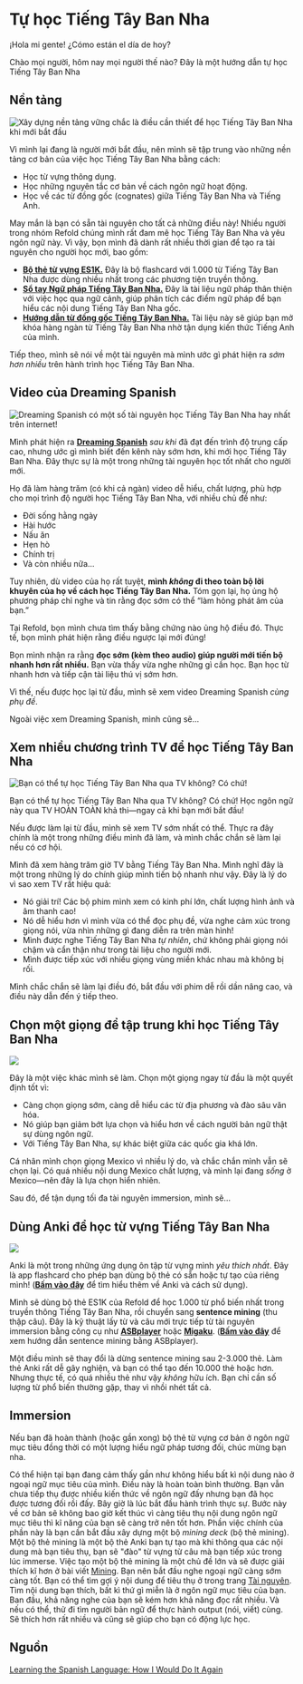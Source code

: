 # Tự học Tiếng Tây Ban Nha

¡Hola mi gente! ¿Cómo están el día de hoy?

Chào mọi người, hôm nay mọi người thế nào? Đây là một hướng dẫn tự học Tiếng Tây Ban Nha

## Nền tảng

![Xây dựng nền tảng vững chắc là điều cần thiết để học Tiếng Tây Ban Nha khi mới bắt đầu](https://refold.la/wp-content/uploads/2024/09/3.-Build-a-foundation.png)

Vì mình lại đang là người mới bắt đầu, nên mình sẽ tập trung vào những nền tảng cơ bản của việc học Tiếng Tây Ban Nha bằng cách:

* Học từ vựng thông dụng.
* Học những nguyên tắc cơ bản về cách ngôn ngữ hoạt động.
* Học về các từ đồng gốc (cognates) giữa Tiếng Tây Ban Nha và Tiếng Anh.

May mắn là bạn có sẵn tài nguyên cho tất cả những điều này! Nhiều người trong nhóm Refold chúng mình rất đam mê học Tiếng Tây Ban Nha và yêu ngôn ngữ này. Vì vậy, bọn mình đã dành rất nhiều thời gian để tạo ra tài nguyên cho người học mới, bao gồm:

* [**Bộ thẻ từ vựng ES1K.**](https://refold.link/es1k) Đây là bộ flashcard với 1.000 từ Tiếng Tây Ban Nha được dùng nhiều nhất trong các phương tiện truyền thông.
* [**Sổ tay Ngữ pháp Tiếng Tây Ban Nha.**](https://refold.link/ES_Grammar) Đây là tài liệu ngữ pháp thân thiện với việc học qua ngữ cảnh, giúp phân tích các điểm ngữ pháp để bạn hiểu các nội dung Tiếng Tây Ban Nha gốc.
* [**Hướng dẫn từ đồng gốc Tiếng Tây Ban Nha.**](https://refold.link/spanish-english-cognate-hacks) Tài liệu này sẽ giúp bạn mở khóa hàng ngàn từ Tiếng Tây Ban Nha nhờ tận dụng kiến thức Tiếng Anh của mình.

Tiếp theo, mình sẽ nói về một tài nguyên mà mình ước gì phát hiện ra *sớm hơn nhiều* trên hành trình học Tiếng Tây Ban Nha.

## Video của Dreaming Spanish

![Dreaming Spanish có một số tài nguyên học Tiếng Tây Ban Nha hay nhất trên internet!](https://refold.la/wp-content/uploads/2024/09/4.-Dreaming-Spanish-1024x660.jpg)

Mình phát hiện ra [**Dreaming Spanish**](https://www.youtube.com/@DreamingSpanish) *sau khi* đã đạt đến trình độ trung cấp cao, nhưng ước gì mình biết đến kênh này sớm hơn, khi mới học Tiếng Tây Ban Nha. Đây thực sự là một trong những tài nguyên học tốt nhất cho người mới.

Họ đã làm hàng trăm (có khi cả ngàn) video dễ hiểu, chất lượng, phù hợp cho mọi trình độ người học Tiếng Tây Ban Nha, với nhiều chủ đề như:

* Đời sống hằng ngày
* Hài hước
* Nấu ăn
* Hẹn hò
* Chính trị
* Và còn nhiều nữa…

Tuy nhiên, dù video của họ rất tuyệt, **mình *không* đi theo toàn bộ lời khuyên của họ về cách học Tiếng Tây Ban Nha.** Tóm gọn lại, họ ủng hộ phương pháp chỉ nghe và tin rằng đọc sớm có thể “làm hỏng phát âm của bạn.”

Tại Refold, bọn mình chưa tìm thấy bằng chứng nào ủng hộ điều đó. Thực tế, bọn mình phát hiện rằng điều ngược lại mới đúng!

Bọn mình nhận ra rằng **đọc sớm (kèm theo audio) giúp người mới tiến bộ nhanh hơn rất nhiều.** Bạn vừa thấy vừa nghe những gì cần học. Bạn học từ nhanh hơn và tiếp cận tài liệu thú vị sớm hơn.

Vì thế, nếu được học lại từ đầu, mình sẽ xem video Dreaming Spanish *cùng phụ đề*.

Ngoài việc xem Dreaming Spanish, mình cũng sẽ…

## Xem nhiều chương trình TV để học Tiếng Tây Ban Nha

![Bạn có thể tự học Tiếng Tây Ban Nha qua TV không? Có chứ!](https://refold.la/wp-content/uploads/2024/09/5.-Watch-TV.jpg)

Bạn có thể tự học Tiếng Tây Ban Nha qua TV không? Có chứ! Học ngôn ngữ này qua TV HOÀN TOÀN khả thi—ngay cả khi bạn mới bắt đầu!

Nếu được làm lại từ đầu, mình sẽ xem TV sớm nhất có thể. Thực ra đây chính là một trong những điều mình đã làm, và mình chắc chắn sẽ làm lại nếu có cơ hội.

Mình đã xem hàng trăm giờ TV bằng Tiếng Tây Ban Nha. Mình nghĩ đây là một trong những lý do chính giúp mình tiến bộ nhanh như vậy. Đây là lý do vì sao xem TV rất hiệu quả:

* Nó giải trí! Các bộ phim mình xem có kinh phí lớn, chất lượng hình ảnh và âm thanh cao!
* Nó dễ hiểu hơn vì mình vừa có thể đọc phụ đề, vừa nghe cảm xúc trong giọng nói, vừa nhìn những gì đang diễn ra trên màn hình!
* Mình được nghe Tiếng Tây Ban Nha *tự nhiên*, chứ không phải giọng nói chậm và cẩn thận như trong tài liệu cho người mới.
* Mình được tiếp xúc với nhiều giọng vùng miền khác nhau mà không bị rối.

Mình chắc chắn sẽ làm lại điều đó, bắt đầu với phim dễ rồi dần nâng cao, và điều này dẫn đến ý tiếp theo.

## Chọn một giọng để tập trung khi học Tiếng Tây Ban Nha

![](https://refold.la/wp-content/uploads/2024/09/6.-Mexico-speech-bubble.png)

Đây là một việc khác mình sẽ làm. Chọn một giọng ngay từ đầu là một quyết định tốt vì:

* Càng chọn giọng sớm, càng dễ hiểu các từ địa phương và đào sâu văn hóa.
* Nó giúp bạn giảm bớt lựa chọn và hiểu hơn về cách người bản ngữ thật sự dùng ngôn ngữ.
* Với Tiếng Tây Ban Nha, sự khác biệt giữa các quốc gia khá lớn.

Cá nhân mình chọn giọng Mexico vì nhiều lý do, và chắc chắn mình vẫn sẽ chọn lại. Có quá nhiều nội dung Mexico chất lượng, và mình lại đang *sống* ở Mexico—nên đây là lựa chọn hiển nhiên.

Sau đó, để tận dụng tối đa tài nguyên immersion, mình sẽ…

## Dùng Anki để học từ vựng Tiếng Tây Ban Nha

![](https://refold.la/wp-content/uploads/2024/09/7.-anki-1024x683.png)

Anki là một trong những ứng dụng ôn tập từ vựng mình *yêu thích nhất*. Đây là app flashcard cho phép bạn dùng bộ thẻ có sẵn hoặc tự tạo của riêng mình! ([**Bấm vào đây**](https://youtu.be/6BJgxHC3Yuc?si=Bsxo_8IPK9Wy7Go2) để tìm hiểu thêm về Anki và cách sử dụng).

Mình sẽ dùng bộ thẻ ES1K của Refold để học 1.000 từ phổ biến nhất trong truyền thông Tiếng Tây Ban Nha, rồi chuyển sang **sentence mining** (thu thập câu). Đây là kỹ thuật lấy từ và câu mới trực tiếp từ tài nguyên immersion bằng công cụ như [**ASBplayer**](https://chromewebstore.google.com/detail/asbplayer-language-learni/hkledmpjpaehamkiehglnbelcpdflcab?hl=en) hoặc [**Migaku**](https://migaku.com/). ([**Bấm vào đây**](https://youtu.be/KxLRp1yd8Ro?si=cDGjOWdTygdl5ZpU) để xem hướng dẫn sentence mining bằng ASBplayer).

Một điều mình sẽ thay đổi là dừng sentence mining sau 2-3.000 thẻ. Làm thẻ Anki rất dễ gây nghiện, và bạn có thể tạo đến 10.000 thẻ hoặc hơn. Nhưng thực tế, có quá nhiều thẻ như vậy *không* hữu ích. Bạn chỉ cần số lượng từ phổ biến thường gặp, thay vì nhồi nhét tất cả.

## Immersion

Nếu bạn đã hoàn thành (hoặc gần xong) bộ thẻ từ vựng cơ bản ở ngôn ngữ mục tiêu đồng thời có một lượng hiểu ngữ pháp tương đối, chúc mừng bạn nha. 

Có thể hiện tại bạn đang cảm thấy gần như không hiểu bất kì nội dung nào ở ngoại ngữ mục tiêu của mình. Điều này là hoàn toàn bình thường. Bạn vẫn chưa tiếp thụ được nhiều kiến thức về ngôn ngữ đấy nhưng bạn đã học được tương đối rồi đấy. Bây giờ là lúc bắt đầu hành trình thực sự. Bước này về cơ bản sẽ không bao giờ kết thúc vì càng tiêu thụ nội dung ngôn ngữ mục tiêu thì kĩ năng của bạn sẽ càng trở nên tốt hơn. Phần việc chính của phần này là bạn cần bắt đầu xây dựng một bộ *mining deck* (bộ thẻ mining). Một bộ thẻ mining là một bộ thẻ Anki bạn tự tạo mà khi thông qua các nội dung mà bạn tiêu thụ, bạn sẽ "đào" từ vựng từ câu mà bạn tiếp xúc trong lúc immerse. Việc tạo một bộ thẻ mining là một chủ đề lớn và sẽ được giải thích kĩ hơn ở bài viết [Mining](../../mining.md). Bạn nên bắt đầu nghe ngoại ngữ càng sớm càng tốt. Bạn có thể tìm gợi ý nội dung để tiêu thụ ở trong trang [Tài nguyên](resources.md). Tìm nội dung bạn thích, bất kì thứ gì miễn là ở ngôn ngữ mục tiêu của bạn. Ban đầu, khả năng nghe của bạn sẽ kém hơn khả năng đọc rất nhiều. Và nếu có thể, thử đi tìm người bản ngữ để thực hành output (nói, viết) cùng. Sẽ thích hơn rất nhiều và cũng sẽ giúp cho bạn có động lực học.

## Nguồn

[Learning the Spanish Language: How I Would Do It Again](https://refold.la/blog/learning-the-spanish-language-how-i-would-do-it-again/)
